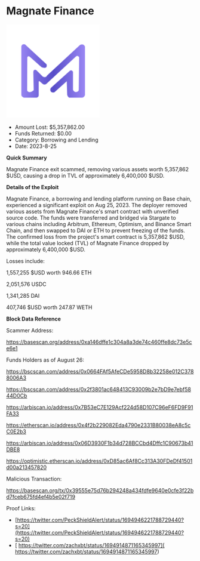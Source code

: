 # Magnate Finance
![Magnate Finance](/rektimages/Magnate-Finance.png)
- Amount Lost: $5,357,862.00
- Funds Returned: $0.00
- Category: Borrowing and Lending
- Date: 2023-8-25

**Quick Summary**

Magnate Finance exit scammed, removing various assets worth 5,357,862 $USD, causing a drop in TVL of approximately 6,400,000 $USD.

  


 **Details of the Exploit**

Magnate Finance, a borrowing and lending platform running on Base chain, experienced a significant exploit on Aug 25, 2023. The deployer removed various assets from Magnate Finance's smart contract with unverified source code. The funds were transferred and bridged via Stargate to various chains including Arbitrum, Ethereum, Optimism, and Binance Smart Chain, and then swapped to DAI or ETH to prevent freezing of the funds. The confirmed loss from the project's smart contract is 5,357,862 $USD, while the total value locked (TVL) of Magnate Finance dropped by approximately 6,400,000 $USD.

  


Losses include:

1,557,255 $USD worth 946.66 ETH

2,051,576 USDC

1,341,285 DAI

407,746 $USD worth 247.87 WETH

  


 **Block Data Reference**

Scammer Address:

https://basescan.org/address/0xa146dffe1c304a8a3de74c460ffe8dc73e5ce6e1

  


Funds Holders as of August 26:

https://bscscan.com/address/0x0664FAf5AfeCDe5958D8b32258e012C3788006A3

https://bscscan.com/address/0x2f3801ac648413C93009b2e7bD9e7ebf5844D0Cb

https://arbiscan.io/address/0x7B53eC7E129Acf224d58D107C96eF6FD9F91FA33

https://etherscan.io/address/0x4f2b229082Eda4790e2331B80038eA8c5cC0E2b3

https://arbiscan.io/address/0x06D3930F1b34d728BCCbd4Dffc1C90673b41DBE8

https://optimistic.etherscan.io/address/0xD85ac6Af8Cc313A30FDeDf41501d00a213457820

  


Malicious Transaction:

https://basescan.org/tx/0x39555e75d76b294248a434fdfe9640e0cfe3f22bd7fceb675fd4ef4b5e02f719


Proof Links:
- [https://twitter.com/PeckShieldAlert/status/1694946221788729440?s=20](https://twitter.com/PeckShieldAlert/status/1694946221788729440?s=20)
- [ https://twitter.com/zachxbt/status/1694914871165345997]( https://twitter.com/zachxbt/status/1694914871165345997)



